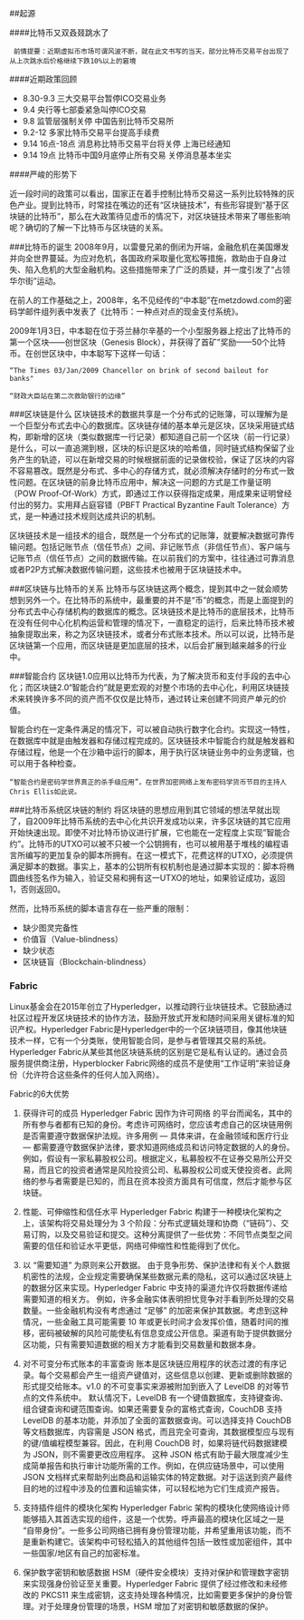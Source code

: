 ##起源
 
####比特币又双叒叕跳水了

     前情提要：近期虚拟币市场可谓风波不断，就在此文书写的当天，部分比特币交易平台出现了从上次跳水后价格继续下跌10%以上的窘境

####近期政策回顾
* 8.30-9.3 三大交易平台暂停ICO交易业务
* 9.4 央行等七部委紧急叫停ICO交易
* 9.8 监管层强制关停 中国告别比特币交易所
* 9.2-12 多家比特币交易平台提高手续费
* 9.14 16点-18点 消息称比特币交易平台将关停 上海已经通知
* 9.14 19点 比特币中国9月底停止所有交易 关停消息基本坐实
 
####严峻的形势下

近一段时间的政策可以看出，国家正在着手控制比特币交易这一系列比较特殊的灰色产业。提到比特币，时常挂在嘴边的还有“区块链技术”，有些形容提到“基于区块链的比特币”，那么在大政策待见虚币的情况下，对区块链技术带来了哪些影响呢？确切的了解一下比特币与区块链的关系。

###比特币的诞生
2008年9月，以雷曼兄弟的倒闭为开端，金融危机在美国爆发并向全世界蔓延。为应对危机，各国政府采取量化宽松等措施，救助由于自身过失、陷入危机的大型金融机构。这些措施带来了广泛的质疑，并一度引发了“占领华尔街”运动。

在前人的工作基础之上，2008年，名不见经传的“中本聪”在metzdowd.com的密码学邮件组列表中发表了《比特币：一种点对点的现金支付系统》。

2009年1月3日，中本聪在位于芬兰赫尔辛基的一个小型服务器上挖出了比特币的第一个区块——创世区块（Genesis Block），并获得了首矿”奖励——50个比特币。在创世区块中，中本聪写下这样一句话：

    “The Times 03/Jan/2009 Chancellor on brink of second bailout for banks" 
    
    “财政大臣站在第二次救助银行的边缘”

###区块链是什么
区块链技术的数据共享是一个分布式的记账簿，可以理解为是一个巨型分布式去中心的数据库。区块链存储的基本单元是区块，区块采用链式结构，即新增的区块（类似数据库一行记录）都知道自己前一个区块（前一行记录）是什么，可以一直追溯到根，区块的标识是区块的哈希值，同时链式结构保留了业务产生的轨迹，可以在新增交易的时候根据前面的记录做校验，保证了区块的内容不容易篡改。既然是分布式、多中心的存储方式，就必须解决存储时的分布式一致性问题。在区块链的前身比特币应用中，解决这一问题的方式是工作量证明（POW Proof-Of-Work）方式，即通过工作以获得指定成果，用成果来证明曾经付出的努力。实用拜占庭容错（PBFT Practical Byzantine Fault Tolerance）方式，是一种通过技术规则达成共识的机制。

区块链技术是一组技术的组合，既然是一个分布式的记账簿，就要解决数据可靠传输问题。包括记账节点（信任节点）之间、非记账节点（非信任节点）、客户端与记账节点（信任节点）之间的数据传输。在以前我们的方案中，往往通过可靠消息或者P2P方式解决数据传输问题，这些技术也被用于区块链技术中。

###区块链与比特币的关系
比特币与区块链这两个概念，提到其中之一就会顺势想到另外一个。在比特币的系统中，最重要的并不是“币”的概念，而是上面提到的分布式去中心存储机构的数据库的概念。区块链技术是比特币的底层技术，比特币在没有任何中心化机构运营和管理的情况下，一直稳定的运行，后来比特币技术被抽象提取出来，称之为区块链技术，或者分布式账本技术。所以可以说，比特币是区块链第一个应用，而区块链是更加底层的技术，以后会扩展到越来越多的行业中。

###智能合约
区块链1.0应用以比特币为代表，为了解决货币和支付手段的去中心化；而区块链2.0“智能合约”就是更宏观的对整个市场的去中心化，利用区块链技术来转换许多不同的资产而不仅仅是比特币，通过转让来创建不同资产单元的价值。

智能合约在一定条件满足的情况下，可以被自动执行数字化合约。实现这一特性，在数据库中就是由触发器和存储过程完成的。区块链技术中智能合约就是触发器和存储过程，他是一个在沙箱中运行的脚本，用于执行区块链业务中的业务逻辑，也可以用于各种检查。

    “智能合约是密码学世界真正的杀手级应用”，在世界加密网络上发布密码学货币节目的主持人Chris Ellis如此说。

###比特币系统区块链的制约
将区块链的思想应用到其它领域的想法早就出现了，自2009年比特币系统的去中心化共识开发成功以来，许多区块链的其它应用开始快速出现。即使不对比特币协议进行扩展，它也能在一定程度上实现”智能合约”。比特币的UTXO可以被不只被一个公钥拥有，也可以被用基于堆栈的编程语言所编写的更加复杂的脚本所拥有。在这一模式下，花费这样的UTXO，必须提供满足脚本的数据。事实上，基本的公钥所有权机制也是通过脚本实现的：脚本将椭圆曲线签名作为输入，验证交易和拥有这一UTXO的地址，如果验证成功，返回1，否则返回0。

然而，比特币系统的脚本语言存在一些严重的限制：

* 缺少图灵完备性　
* 价值盲（Value-blindness）
* 缺少状态 
* 区块链盲（Blockchain-blindness）

### Fabric

Linux基金会在2015年创立了Hyperledger，以推动跨行业块链技术。它鼓励通过社区过程开发区块链技术的协作方法，鼓励开放式开发和随时间采用关键标准的知识产权。Hyperledger Fabric是Hyperledger中的一个区块链项目，像其他块链技术一样，它有一个分类账，使用智能合同，是参与者管理其交易的系统。
Hyperledger Fabric从某些其他区块链系统的区别是它是私有认证的。通过会员服务提供商注册，Hyperblocker Fabric网络的成员不是使用“工作证明”来验证身份（允许符合这些条件的任何人加入网络）。

Fabric的6大优势

1. 获得许可的成员
Hyperledger Fabric 因作为许可网络 的平台而闻名，其中的所有参与者都有已知的身份。考虑许可网络时，您应该考虑自己的区块链用例是否需要遵守数据保护法规。许多用例 — 具体来讲，在金融领域和医疗行业 — 都需要遵守数据保护法律，要求知道网络成员和访问特定数据的人的身份。
例如，假设有一家私募股权公司。根据定义，私募股权不在证券交易所公开交易，而且它的投资者通常是风险投资公司、私募股权公司或天使投资者。此网络的参与者需要是已知的，而且在资本投资方面具有可信度，然后才能参与区块链。

2. 性能、可伸缩性和信任水平
Hyperledger Fabric 构建于一种模块化架构之上，该架构将交易处理分为 3 个阶段：分布式逻辑处理和协商（“链码”）、交易订购，以及交易验证和提交。这种分离提供了一些优势：不同节点类型之间需要的信任和验证水平更低，网络可伸缩性和性能得到了优化。

3. 以 “需要知道” 为原则来公开数据。
由于竞争形势、保护法律和有关个人数据机密性的法规，企业规定需要确保某些数据元素的隐私，这可以通过区块链上的数据分区来实现。Hyperledger Fabric 中支持的渠道允许仅将数据传递给需要知道的相关方。
例如，许多金融实体表明担忧竞争对手看到所处理的交易数量。一些金融机构没有考虑通过 “足够” 的加密来保护其数据。考虑到这种情况，一些金融工具可能需要 10 年或更长时间才会发挥价值，随着时间的推移，密码被破解的风险可能使私有信息变成公开信息。渠道有助于提供数据分区功能，只有需要知道数据的相关方才能看到交易数量和数据本身。

4. 对不可变分布式账本的丰富查询
账本是区块链应用程序的状态过渡的有序记录。每个交易都会产生一组资产键值对，这些信息以创建、更新或删除数据的形式提交给账本。v1.0 的不可变事实来源被附加到嵌入了 LevelDB 的对等节点的文件系统中。
默认情况下，LevelDB 有一个键值数据库，支持键查询、组合键查询和键范围查询。如果还需要复杂的富格式查询，CouchDB 支持 LevelDB 的基本功能，并添加了全面的富数据查询。可以选择支持 CouchDB 等文档数据库，内容需是 JSON 格式，而且完全可查询，其数据模型应与现有的键/值编程模型兼容。因此，在利用 CouchDB 时，如果将链代码数据建模为 JSON，则不需要更改应用程序。
这种 JSON 格式有助于最大限度减少生成简单报告和执行审计功能所需的工作。例如，在供应链场景中，可以使用 JSON 文档样式来帮助列出商品和运输实体的特定数据。对于运送到资产最终目的地的过程中涉及的位置和运输实体，可以轻松地为它们生成资产报告。

5. 支持插件组件的模块化架构
Hyperledger Fabric 架构的模块化使网络设计师能够插入其首选实现的组件，这是一个优势。呼声最高的模块化区域之一是 “自带身份”。一些多公司网络已拥有身份管理功能，并希望重用该功能，而不是重新构建它。该架构中可轻松插入的其他组件包括一致性或加密组件，其中一些国家/地区有自己的加密标准。

6. 保护数字密钥和敏感数据
HSM（硬件安全模块）支持对保护和管理数字密钥来实现强身份验证至关重要。Hyperledger Fabric 提供了经过修改和未经修改的 PKCS11 来生成密钥，这支持处理各种情况，比如需要更多保护的身份管理。对于处理身份管理的场景，HSM 增加了对密钥和敏感数据的保护。





    
    

